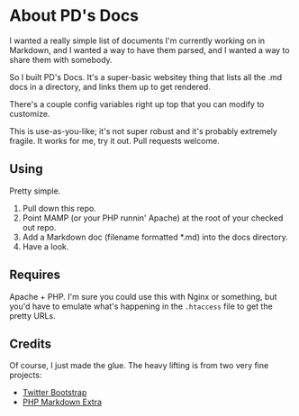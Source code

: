 # About PD's Docs

I wanted a really simple list of documents I'm currently working on in Markdown,
and I wanted a way to have them parsed, and I wanted a way to share them with somebody.

So I built PD's Docs.  It's a super-basic websitey thing that lists all the .md docs in
a directory, and links them up to get rendered.

There's a couple config variables right up top that you can modify to customize.

This is use-as-you-like; it's not super robust and it's probably extremely fragile.  It
works for me, try it out.  Pull requests welcome.

## Using

Pretty simple.

 1. Pull down this repo.
 2. Point MAMP (or your PHP runnin' Apache) at the root of your checked out repo.
 3. Add a Markdown doc (filename formatted *.md) into the docs directory.
 4. Have a look.

## Requires

Apache + PHP.  I'm sure you could use this with Nginx or something, but you'd have to
emulate what's happening in the `.htaccess` file to get the pretty URLs.

## Credits

Of course, I just made the glue.  The heavy lifting is from two very fine projects:

 * [Twitter Bootstrap](http://twitter.github.com/bootstrap/)
 * [PHP Markdown Extra](http://michelf.com/projects/php-markdown/extra/)
